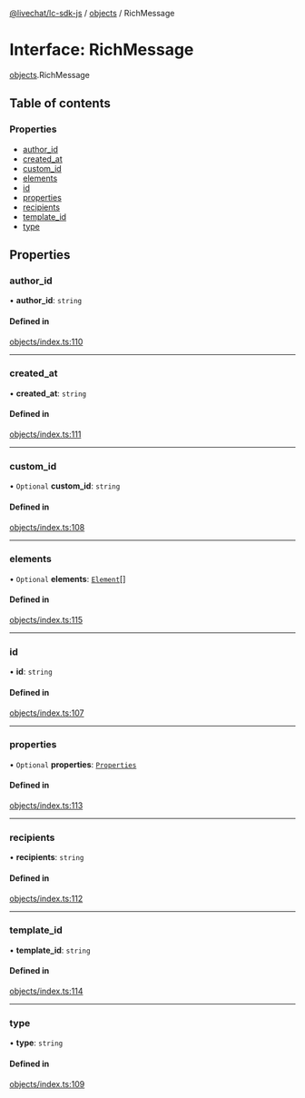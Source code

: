 [@livechat/lc-sdk-js](../README.md) / [objects](../modules/objects.md) / RichMessage

# Interface: RichMessage

[objects](../modules/objects.md).RichMessage

## Table of contents

### Properties

- [author\_id](objects.RichMessage.md#author_id)
- [created\_at](objects.RichMessage.md#created_at)
- [custom\_id](objects.RichMessage.md#custom_id)
- [elements](objects.RichMessage.md#elements)
- [id](objects.RichMessage.md#id)
- [properties](objects.RichMessage.md#properties)
- [recipients](objects.RichMessage.md#recipients)
- [template\_id](objects.RichMessage.md#template_id)
- [type](objects.RichMessage.md#type)

## Properties

### author\_id

• **author\_id**: `string`

#### Defined in

[objects/index.ts:110](https://github.com/livechat/lc-sdk-js/blob/a3fdde0/src/objects/index.ts#L110)

___

### created\_at

• **created\_at**: `string`

#### Defined in

[objects/index.ts:111](https://github.com/livechat/lc-sdk-js/blob/a3fdde0/src/objects/index.ts#L111)

___

### custom\_id

• `Optional` **custom\_id**: `string`

#### Defined in

[objects/index.ts:108](https://github.com/livechat/lc-sdk-js/blob/a3fdde0/src/objects/index.ts#L108)

___

### elements

• `Optional` **elements**: [`Element`](objects.Element.md)[]

#### Defined in

[objects/index.ts:115](https://github.com/livechat/lc-sdk-js/blob/a3fdde0/src/objects/index.ts#L115)

___

### id

• **id**: `string`

#### Defined in

[objects/index.ts:107](https://github.com/livechat/lc-sdk-js/blob/a3fdde0/src/objects/index.ts#L107)

___

### properties

• `Optional` **properties**: [`Properties`](objects.Properties.md)

#### Defined in

[objects/index.ts:113](https://github.com/livechat/lc-sdk-js/blob/a3fdde0/src/objects/index.ts#L113)

___

### recipients

• **recipients**: `string`

#### Defined in

[objects/index.ts:112](https://github.com/livechat/lc-sdk-js/blob/a3fdde0/src/objects/index.ts#L112)

___

### template\_id

• **template\_id**: `string`

#### Defined in

[objects/index.ts:114](https://github.com/livechat/lc-sdk-js/blob/a3fdde0/src/objects/index.ts#L114)

___

### type

• **type**: `string`

#### Defined in

[objects/index.ts:109](https://github.com/livechat/lc-sdk-js/blob/a3fdde0/src/objects/index.ts#L109)
